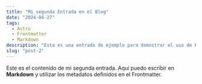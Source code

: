 ```yaml
---
title: "Mi segunda Entrada en el Blog"
date: "2024-04-27"
tags:
  - Astro
  - Frontmatter
  - Markdown
description: "Esta es una entrada de ejemplo para demostrar el uso de Frontmatter en Markdown. Esta es la segunda entrada. jaksjakjsaksjaksjaksjaksjajskajs"
slug: "post-2"
---
```


Este es el contenido de mi segunda entrada. Aquí puedo escribir en **Markdown** y utilizar los metadatos definidos en el Frontmatter.
